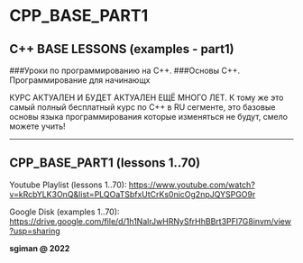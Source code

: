 # CPP_BASE_PART1
C++ BASE LESSONS (examples - part1)
--

###Уроки по программированию на C++.
###Основы C++. Программирование для начинающх


КУРС АКТУАЛЕН И БУДЕТ АКТУАЛЕН ЕЩЁ МНОГО ЛЕТ. 
 К тому же это самый полный бесплатный курс по C++ в RU сегменте, 
 это базовые основы языка программирования которые изменяться не будут, смело можете учить!

-----

## CPP_BASE_PART1 (lessons 1..70)

Youtube Playlist (lessons 1..70):
https://www.youtube.com/watch?v=kRcbYLK3OnQ&list=PLQOaTSbfxUtCrKs0nicOg2npJQYSPGO9r

Google Disk (examples 1..70):
https://drive.google.com/file/d/1h1NalrJwHRNySfrHhBBrt3PFl7G8invm/view?usp=sharing



**sgiman @ 2022**
 
